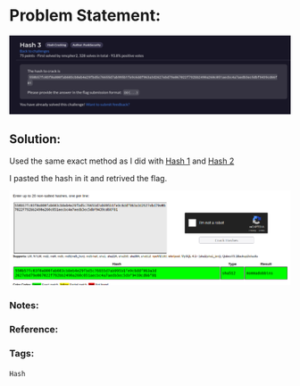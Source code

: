# Problem Statement:
![question](https://raw.githubusercontent.com/0x41head/CTF-Writeups/main/src/DOA2021ctf/Hash%20Cracking/Hash3/ques.png)

## Solution:

Used the same exact method as I did with [Hash 1](https://0x41head.github.io/CTF-Writeups/book/DOA2021ctf/Hash%20Cracking/Hash1/hash1.html) and [Hash 2](https://0x41head.github.io/CTF-Writeups/book/DOA2021ctf/Hash%20Cracking/Hash2/hash2.html)

I pasted the hash in it and retrived the flag.

![flag](https://raw.githubusercontent.com/0x41head/CTF-Writeups/main/src/DOA2021ctf/Hash%20Cracking/Hash3/flag.png)
### Notes:
### Reference:
### Tags:
`Hash` 